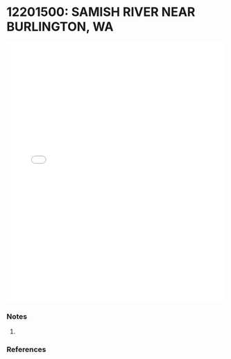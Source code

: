 # 12201500: SAMISH RIVER NEAR BURLINGTON, WA

<iframe src="/_static/stations/12201500_fdc.html" width="100%" height="600" frameborder="0"></iframe>

### Notes
1. 

### References


